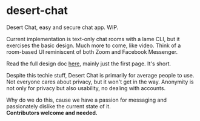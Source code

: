 # desert-chat
Desert Chat, easy and secure chat app. WIP.

Current implementation is text-only chat rooms with a lame CLI, but it exercises the basic design. Much more to come, like video. Think of a room-based UI reminiscent of both Zoom and Facebook Messenger.

Read the full design doc [here](https://docs.google.com/document/d/1BORD3gDLjhp_MjSfiBAAVqthWbmlx__7iy-Il8MSCx0/edit?usp=sharing), mainly just the first page. It's short.

Despite this techie stuff, Desert Chat is primarily for average people to use. Not everyone cares about privacy, but it won't get in the way. Anonymity is not only for privacy but also usability, no dealing with accounts.

Why do we do this, cause we have a passion for messaging and passionately dislike the current state of it. \
**Contributors welcome and needed.**
